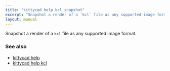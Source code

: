 ```yaml
---
title: "kittycad help kcl snapshot"
excerpt: "Snapshot a render of a `kcl` file as any supported image format."
layout: manual
---
```


Snapshot a render of a `kcl` file as any supported image format.

### See also

* [kittycad help](./kittycad_help)
* [kittycad help kcl](./kittycad_help_kcl)